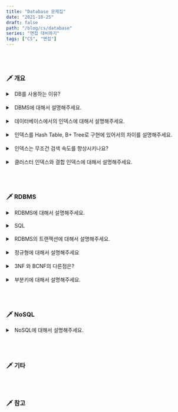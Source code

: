 ```yaml
---
title: "Database 문제집"
date: "2021-10-25"
draft: false
path: "/blog/cs/database"
series: "면접 대비하기"
tags: ["CS", "면접"]
---
```


<br>
<br>

### 🗡 개요

<details>
<summary>&nbsp; DB를 사용하는 이유?</summary>
<p>

- 어플리케이션으로 부터의 독립

</p>
</details>

<br>

<details>
<summary>&nbsp; DBMS에 대해서 설명해주세요.</summary>
<p>

- DB Manage System
- 인덱스, 트랜잭션 (동시 접근)

</p>
</details>

<br>

<details>
<summary>&nbsp; 데이터베이스에서의 인덱스에 대해서 설명해주세요.</summary>
<p>

- 추가공간, 검색속도
- 주소위치-값 매핑, 정렬,
- Hash Table, B+ Tree

</p>
</details>

<br>

<details>
<summary>&nbsp; 인덱스를 Hash Table, B+ Tree로 구현에 있어서의 차이를 설명해주세요.</summary>
<p>

- 값에 대한 비교
- O(1) O(Log(n))

</p>
</details>

<br>

<details>
<summary>&nbsp; 인덱스는 무조건 검색 속도를 향상시키나요?</summary>
<p>

- 아니다
  - 해당 secondary 인덱스에 대한 질의가 전체 데이터의 20% 이상을 리턴하게 되는 경우, 인덱스를 활용하지 않는 full table scan이 더 효율적이다.
  - Secondary index 탐색 → Primary index 탐색 → RID로 실제 데이터에 접근한다.
- 쿼리옵티마이저
  - 이런 경우를 판단하고, 인덱스를 사용한 검색을 수행할지 말지 결정

</p>
</details>

<br>

<details>
<summary>&nbsp; 클러스터 인덱스와 결합 인덱스에 대해서 설명해주세요.</summary>
<p>

- 비슷한 데이터, 인접
- 2개이상의 칼럼

</p>
</details>

<br>

<br>
<br>

### 🗡 RDBMS

<details>
<summary>&nbsp; RDBMS에 대해서 설명해주세요.</summary>
<p>

- SQL, Query

</p>
</details>

<br>

<details>
<summary>&nbsp; SQL</summary>
<p>

- 데이터가 고정된 열과 행을 가지고 있는 테이블

</p>
</details>

<br>

<details>
<summary>&nbsp; RDBMS의 트랜잭션에 대해서 설명해주세요.</summary>
<p>

- DB의 상태를 변화시키는 일련의 연산
- ACID
  - 원자성
  - 일관성 (Consistency)
  - 독립성
  - 지속성

</p>
</details>

<br>

<details>
<summary>&nbsp; 정규형에 대해서 설명해주세요</summary>
<p>

- 테이블 규칙, 무결성, 중복성

</p>
</details>

<br>

<details>
<summary>&nbsp; 3NF 와 BCNF의 다른점은? </summary>
<p>

- 지정자가 후보키여야함

</p>
</details>

<br>

<details>
<summary>&nbsp; 부분키에 대해서 설명해주세요.</summary>
<p>

- 약한 개체의 기본키

</p>
</details>

<br>

<br>
<br>

### 🗡 NoSQL

<details>
<summary>&nbsp; NoSQL에 대해서 설명해주세요.</summary>
<p>

- Not only SQL
- 비정형 데이터,

</p>
</details>

<br>

<br>
<br>

### 🗡 기타

<br>
<br>

### 🗡 참고
